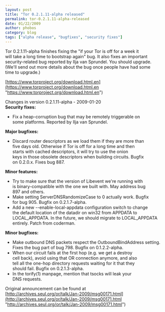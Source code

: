 ```yaml
---
layout: post
title: "Tor 0.2.1.11-alpha released"
permalink: tor-0.2.1.11-alpha-released
date: 01/22/2009
author: phobos
category: blog
tags: ["alpha release", "bugfixes", "security fixes"]
---
```


Tor 0.2.1.11-alpha finishes fixing the "if your Tor is off for a week it  
will take a long time to bootstrap again" bug. It also fixes an important  
security-related bug reported by Ilja van Sprundel. You should upgrade.  
(We'll send out more details about the bug once people have had some  
time to upgrade.)

[https://www.torproject.org/download.html.en](https://www.torproject.org/download.html.en "https://www.torproject.org/download.html.en")

Changes in version 0.2.1.11-alpha - 2009-01-20  
**Security fixes:**

- Fix a heap-corruption bug that may be remotely triggerable on  
 some platforms. Reported by Ilja van Sprundel.

**Major bugfixes:**

- Discard router descriptors as we load them if they are more than  
 five days old. Otherwise if Tor is off for a long time and then  
 starts with cached descriptors, it will try to use the onion  
 keys in those obsolete descriptors when building circuits. Bugfix  
 on 0.2.0.x. Fixes bug 887.

**Minor features:**

- Try to make sure that the version of Libevent we're running with  
 is binary-compatible with the one we built with. May address bug  
 897 and others.
- Make setting ServerDNSRandomizeCase to 0 actually work. Bugfix  
 for bug 905. Bugfix on 0.2.1.7-alpha.
- Add a new --enable-local-appdata configuration switch to change  
 the default location of the datadir on win32 from APPDATA to  
 LOCAL\_APPDATA. In the future, we should migrate to LOCAL\_APPDATA  
 entirely. Patch from coderman.

**Minor bugfixes:**

- Make outbound DNS packets respect the OutboundBindAddress setting.  
 Fixes the bug part of bug 798. Bugfix on 0.1.2.2-alpha.
- When our circuit fails at the first hop (e.g. we get a destroy  
 cell back), avoid using that OR connection anymore, and also  
 tell all the one-hop directory requests waiting for it that they  
 should fail. Bugfix on 0.2.1.3-alpha.
- In the torify(1) manpage, mention that tsocks will leak your  
 DNS requests.

Original announcement can be found at [http://archives.seul.org/or/talk/Jan-2009/msg00171.html](http://archives.seul.org/or/talk/Jan-2009/msg00171.html "http://archives.seul.org/or/talk/Jan-2009/msg00171.html")

